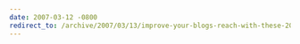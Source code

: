 ```yaml
---
date: 2007-03-12 -0800
redirect_to: /archive/2007/03/13/improve-your-blogs-reach-with-these-20-essential-web-utilities.aspx/
---
```

